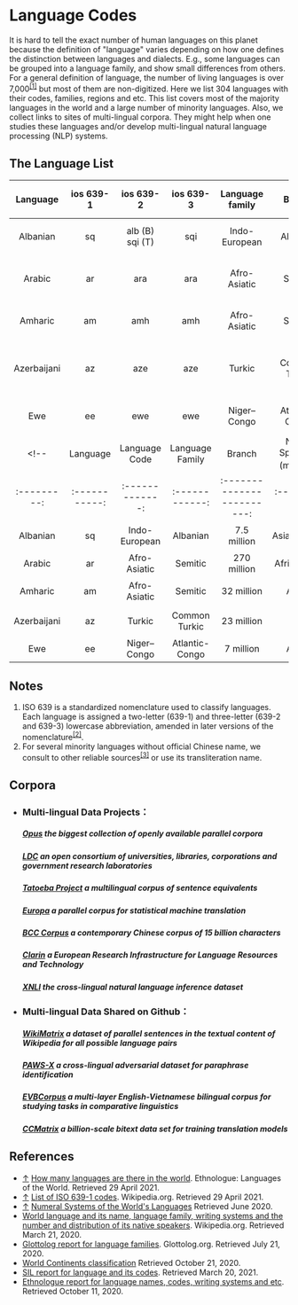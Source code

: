 # Language Codes

It is hard to tell the exact number of human languages on this planet because the definition of "language" varies depending on how one defines the distinction between languages and dialects. E.g., some languages can be grouped into a language family, and show small differences from others. For a general definition of language, the number of living languages is over 7,000<sup><a id="4">[[1]](#1)</a></sup> but most of them are non-digitized. Here we list 304 languages with their codes, families, regions and etc. This list covers most of the majority languages in the world and a large number of minority languages. Also, we collect links to sites of multi-lingual corpora. They might help when one studies these languages and/or develop multi-lingual natural language processing (NLP) systems.

## The Language List
|   Language  | ios 639-1 |    ios 639-2    | ios 639-3 | Language family |     Branch     |             Writing system            |  Macro-area | Native speakers(million） | Chinese name of Language |
|:-----------:|:---------:|:---------------:|:---------:|:---------------:|:--------------:|:-------------------------------------:|:-----------:|:-------------------------:|:------------------------:|
| Albanian    | sq        | alb (B)<br>sqi (T) | sqi       | Indo-European   | Albanian    | Latin<br>Albanian Braille             | Asia<br>Europe |            7.5            | 阿尔巴尼亚语             |
| Arabic      | ar        | ara             | ara       | Afro-Asiatic    | Semitic        | Arabic<br>Arabic Braille<br>Arabizi   | Africa<br>Asia |            270            | 阿拉伯语                 |
| Amharic     | am        | amh             | amh       | Afro-Asiatic    | Semitic        | Geʽez<br>Ge'ez Braille                   | Africa      |                        32 | 阿姆哈拉语               |
| Azerbaijani | az        | aze             | aze       | Turkic          | Common Turkic  | Latin<br>Perso-Arabic<br>Cyrillic<br>Georgian | Asia   |             23            | 阿塞拜疆语               |
| Ewe         | ee        | ewe             | ewe       | Niger–Congo     | Atlantic-Congo | Latin<br>Ewe Braille                     | Africa      |             7             | 埃维语                   |
<!-- | Language    | Language Code  | Language Family | Branch | Native Speakers (million） | Chinese Name | Macro-aera |
| :---------: | :-----------: | :-------------: | :------------: | :------------------------: | :----------: | :-----------: |
| Albanian    | sq       | Indo-European   | Albanian                                | 7.5 million                | Asia&Europe | 阿尔巴尼亚语 |
| Arabic      | ar       | Afro-Asiatic    | Semitic                                                      | 270 million                | Africa&Asia | 阿拉伯语 |
| Amharic     | am       | Afro-Asiatic    | Semitic                                                      | 32 million                 | Africa | 阿姆哈拉语 |
| Azerbaijani | az       | Turkic          | Common Turkic                                                | 23 million                 | Asia | 阿塞拜疆语 |
| Ewe         | ee       | Niger–Congo     | Atlantic-Congo | 7 million                  | Africa | 埃维语 | -->

## Notes

 1.	ISO 639 is a standardized nomenclature used to classify languages. Each language is assigned a two-letter (639-1) and three-letter (639-2 and 639-3) lowercase abbreviation, amended in later versions of the nomenclature<sup><a id="5">[[2]](#2)</a></sup>.
 2.	For several minority languages without official Chinese name, we consult to other reliable sources<sup><a id="6">[[3]](#3)</a></sup> or use its transliteration name.


## Corpora 
- ### Multi-lingual Data Projects：

  #####          [Opus](http://opus.nlpl.eu/)	the biggest collection of openly available parallel corpora

  #####          [LDC](https://www.ldc.upenn.edu/)	an open consortium of universities, libraries, corporations and government research laboratories

  #####          [Tatoeba Project](http://www.manythings.org/anki/)	a multilingual corpus of sentence equivalents

  #####          [Europa](https://data.europa.eu/data/datasets?locale=en&minScoring=0)	a parallel corpus for statistical machine translation

  #####          [BCC  Corpus](http://bcc.blcu.edu.cn/)	a contemporary Chinese corpus of 15 billion characters

  #####         [Clarin](https://www.clarin.eu/resource-families/parallel-corpora)	a European Research Infrastructure for Language Resources and Technology

  #####         [XNLI](https://www.nyu.edu/projects/bowman/multinli/)	the cross-lingual natural language inference dataset



- ### Multi-lingual Data Shared on Github：

  ##### [WikiMatrix](https://github.com/facebookresearch/LASER/tree/master/tasks/WikiMatrix)	a dataset of parallel sentences in the textual content of Wikipedia for all possible language pairs 

  ##### [PAWS-X](https://github.com/google-research-datasets/paws/tree/master/pawsx)	a cross-lingual adversarial dataset for paraphrase identification

  ##### [EVBCorpus](https://github.com/qhungngo/EVBCorpus)	a multi-layer English-Vietnamese bilingual corpus for studying tasks in comparative linguistics

  ##### [CCMatrix](https://github.com/facebookresearch/LASER/tree/master/tasks/CCMatrix)	a billion-scale bitext data set for training translation models
## References
- [↑](#4) <a id="1">[How many languages are there in the world](https://www.ethnologue.com/guides/how-many-languages). Ethnologue: Languages of the World. Retrieved 29 April 2021.</a>
- [↑](#5) <a id="2">[List of ISO 639-1 codes](https://en.wikipedia.org/wiki/List_of_ISO_639-1_codes). Wikipedia.org. Retrieved 29 April 2021.</a>
- [↑](#6) <a id="3">[Numeral Systems of the World's Languages](https://mpi-lingweb.shh.mpg.de/numeral/)  Retrieved June 2020.</a>
- [World language and its name, language family, writing systems and the number and distribution of its native speakers](https://iso639-3.sil.org/). Wikipedia.org. Retrieved March 21, 2020.
- [Glottolog report for language families](https://www.fmprc.gov.cn/web/gjhdq_676201/gj_676203/oz_678770/). Glottolog.org. Retrieved July 21, 2020.
- [World Continents classification](https://zh.wikipedia.org/wiki/%E4%BB%A5%E6%AF%8D%E8%AA%9E%E4%BA%BA%E5%8F%A3%E6%8E%92%E5%BA%8F%E7%9A%84%E8%AA%9E%E8%A8%80%E5%88%97%E8%A1%A8) Retrieved October 21, 2020.
- [SIL report for language and its codes](http://www.360doc.com/content/17/0302/14/19062466_633344811.shtml). Retrieved March 20, 2021.
- [Ethnologue report for language names, codes, writing systems and etc](https://www.ethnologue.com/language/ata). Retrieved October 11, 2020.
